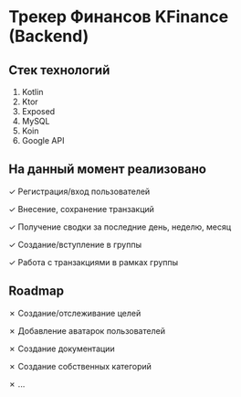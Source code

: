 # Трекер Финансов KFinance (Backend)

## Стек технологий

1. Kotlin
2. Ktor
3. Exposed
4. MySQL
5. Koin
6. Google API

## На данный момент реализовано

✓ Регистрация/вход пользователей

✓ Внесение, сохранение транзакций

✓ Получение сводки за последние день, неделю, месяц

✓ Создание/вступление в группы

✓ Работа с транзакциями в рамках группы

## Roadmap

✗ Создание/отслеживание целей

✗ Добавление аватарок пользователей

✗ Создание документации

✗ Создание собственных категорий

✗ ...
